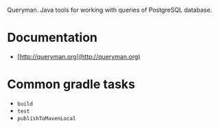 Queryman. Java tools for working with queries of PostgreSQL database.

Documentation
=== 
*  [http://queryman.org](http://queryman.org)

Common gradle tasks
==
* `build`
* `test`
* `publishToMavenLocal`

 